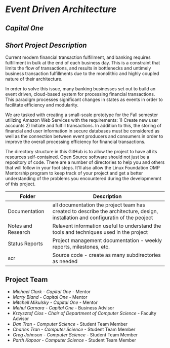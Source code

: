# *Event Driven Architecture*
## *Capital One*
## *Short Project Description*
Current modern financial transaction fulfillment, and banking requires fulfillment in bulk at the end of each business day. This is a constraint that limits the flow of transactions, and results in bottlenecks and untimely business transaction fulfillments due to the monolithic and highly coupled nature of their architecture.

In order to solve this issue, many banking businesses set out to build an event driven, cloud-based system for processing financial transactions. This paradigm processes significant changes in states as events in order to facilitate efficiency and modularity.

We are tasked with creating a small-scale prototype for the Fall semester utilizing Amazon Web Services with the requirements: 1) Create new user accounts 2) Initiate and fulfill transactions. In addition to this, the storing of financial and user information in secure databases must be considered as well as the connection between event producers and consumers in order to improve the overall processing efficiency for financial transactions.

The directory structure in this GitHub is to allow the project to have all its resources self-contained.
Open Source software should not just be a repository of code.  There are a number of directories to help you and others that will 
follow in your foot steps.  It'll also allow the Linux Foundation OMP Mentorship program to keep track of your project and get
a better understanding of the problems you encountered during the developmemnt of this project.

| Folder | Description |
|---|---|
| Documentation |  all documentation the project team has created to describe the architecture, design, installation and configuratin of the peoject |
| Notes and Research | Relavent information useful to understand the tools and techniques used in the project |
| Status Reports | Project management documentation - weekly reports, milestones, etc. |
| scr | Source code - create as many subdirectories as needed |


## Project Team
- *Michael Clark*  - *Capital One* - Mentor
- *Marty Bland*  - *Capital One* - Mentor
- *Mitchell Mikulsky*  - *Capital One* - Mentor
- *Mehul Garnara* - *Capital One* - Business Advisor
- *Krzysztof Cios* - *Chair of Department of Computer Science* - Faculty Advisor
- *Dan Tran* - *Computer Science* - Student Team Member
- *Charles Tran* - *Computer Science* - Student Team Member
- *Greg Johnson* - *Computer Science* - Student Team Member
- *Parth Kapoor* - *Computer Science* - Student Team Member
